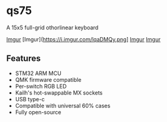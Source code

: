 # qs75
A 15x5 full-grid othorlinear keyboard

[Imgur](https://i.imgur.com/DBjkfE0.png)
[Imgur](https://i.imgur.com/lqaDMQy.png]
[Imgur](https://i.imgur.com/bfTwtas.jpg)
[Imgur](https://i.imgur.com/OWWBPfD.jpg)

## Features

* STM32 ARM MCU
* QMK firmware compatible
* Per-switch RGB LED
* Kailh's hot-swappable MX sockets
* USB type-c
* Compatible with universal 60% cases
* Fully open-source
